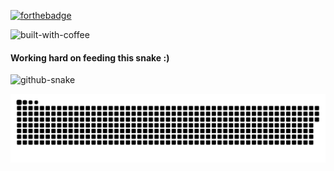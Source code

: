 [![forthebadge](https://forthebadge.com/images/badges/built-with-science.svg)](https://forthebadge.com) 


![built-with-coffee](https://user-images.githubusercontent.com/23728822/169647835-198fec8e-5a61-43fb-a40a-e38738e55bbd.svg)

<h4> Working hard on feeding this snake :) </h4>

<picture>
  <source media="(prefers-color-scheme: dark)" srcset="github-snake-dark.svg" />
  <source media="(prefers-color-scheme: light)" srcset="github-snake.svg" />
  <img alt="github-snake" src="github-snake.svg" />
</picture>

![GitHub Snake dark](https://github.com/likeajumprope/likeajumprope/blob/output/github-contribution-grid-snake.svg)
